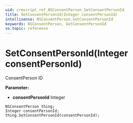 ```yaml
---
uid: crmscript_ref_NSConsentPerson_SetConsentPersonId
title: SetConsentPersonId(Integer consentPersonId)
intellisense: NSConsentPerson.SetConsentPersonId
keywords: NSConsentPerson, GetConsentPersonId
so.topic: reference
---
```


# SetConsentPersonId(Integer consentPersonId)

ConsentPerson ID

**Parameter:** 
 - **consentPersonId** Integer

```crmscript
NSConsentPerson thing;
Integer consentPersonId;
thing.SetConsentPersonId(consentPersonId);
```

